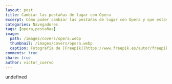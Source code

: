 ```yaml
---
layout: post
title: Cambiar las pestañas de lugar con Opera
excerpt: Cómo poder cambiar las pestañas de lugar con Opera y que estas queden en una nueva posición.
categories: Navegadores
tags: [opera,pestañas]
image:
  path: /images/covers/opera.webp
  thumbnail: /images/covers/opera.webp
  caption: Fotografía de [Freepik](https://www.freepik.es/autor/freepik)
comments: true
share: true
author: victor_cuervo
---
```

undefined